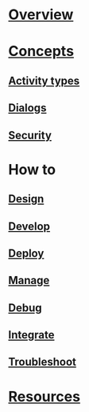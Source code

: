# [Overview](~/dotnet/index.md)
# [Concepts](~/dotnet/concepts.md)
## [Activity types](~/dotnet/activities.md)
## [Dialogs](~/dotnet/dialogs.md)
## [Security](~/dotnet/security.md)
# How to
## [Design](../design/TOC.md)
## [Develop](develop/TOC.md)
## [Deploy](../deploy/TOC.md)
## [Manage](../manage/TOC.md)
## [Debug](../debug/TOC.md)
## [Integrate](../integrate/TOC.md)
## [Troubleshoot](../troubleshoot/TOC.md)
# [Resources](../resources/TOC.md)